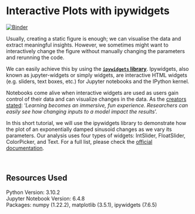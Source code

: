 # Interactive Plots with ipywidgets

[![Binder](https://mybinder.org/badge_logo.svg)](https://mybinder.org/v2/gh/KOrfanakis/PhD_Tools/main?labpath=%2FInteractive_Widgets%2FInteractive_Widgets.ipynb)

Usually, creating a static figure is enough; we can visualise the data and extract meaningful insights.
However, we sometimes might want to interactively change the figure without manually changing the parameters and rerunning the code. 

We can easily achieve this by using the **[`ipywidgets` library](https://ipywidgets.readthedocs.io/en/latest/index.html#)**. 
Ipywidgets, also known as jupyter-widgets or simply widgets, are interactive HTML widgets (e.g. sliders, text boxes, etc.)
for Jupyter notebooks and the IPython kernel.

Notebooks come alive when interactive widgets are used as users gain control of their data and can visualize changes in the data.
As the [creators stated](https://github.com/jupyter-widgets/ipywidgets): ‘*Learning becomes an immersive, fun experience.
Researchers can easily see how changing inputs to a model impact the results*’.

In this short tutorial, we will use the ipywidgets library to demonstrate how the plot of an exponentially damped sinusoid changes as we vary its parameters.
Our analysis uses four types of widgets:  IntSlider, FloatSlider, ColorPicker, and Text. For a full list, please check the [official documentation](https://ipywidgets.readthedocs.io/en/latest/index.html).

<br>

## Resources Used

Python Version: 3.10.2 <br>
Jupyter Notebook Version: 6.4.8 <br>
Packages: numpy (1.22.2), matplotlib (3.5.1), ipywidgets (7.6.5) <br>
